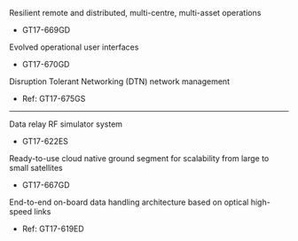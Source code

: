 





Resilient remote and distributed, multi-centre, multi-asset operations 
- GT17-669GD

Evolved operational user interfaces
-  GT17-670GD

Disruption Tolerant Networking (DTN) network management 
- Ref: GT17-675GS
----------------------------------------------

Data relay RF simulator system
-  GT17-622ES

Ready-to-use cloud native ground segment for scalability from large to small satellites 
- GT17-667GD

End-to-end on-board data handling architecture based on optical high-speed links
- Ref: GT17-619ED
